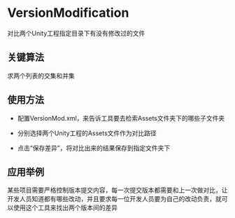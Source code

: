 # VersionModification

对比两个Unity工程指定目录下有没有修改过的文件

## 关键算法

求两个列表的交集和并集

## 使用方法

* 配置VersionMod.xml，来告诉工具要去检索Assets文件夹下的哪些子文件夹

* 分别选择两个Unity工程的Assets文件作为对比路径

* 点击“保存差异”，将对比出来的结果保存到指定文件夹下

## 应用举例

某些项目需要严格控制版本提交内容，每一次提交版本都需要和上一次做对比，让开发人员知道都有哪些改动，并且要求每一位开发人员要为自己的改动负责，就可以使用这个工具来找出两个版本间的差异
